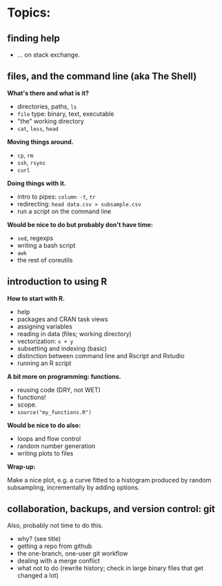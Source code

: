 # Topics:

## finding help

- ... on stack exchange.

## files, and the command line (aka The Shell)

**What's there and what is it?**

- directories, paths, `ls`
- `file` type: binary, text, executable
- "the" working directory
- `cat`, `less`, `head`

**Moving things around.**

- `cp`, `rm`
- `ssh`, `rsync`
- `curl`

**Doing things with it.**

- intro to pipes: `column -t`, `tr`
- redirecting: `head data.csv > subsample.csv`
- run a script on the command line

**Would be nice to do but probably don't have time:**

- `sed`, regexps
- writing a bash script
- `awk`
- the rest of coreutils


## introduction to using R

**How to start with R.**

- help
- packages and CRAN task views
- assigning variables
- reading in data (files; working directory)
- vectorization: `x + y`
- subsetting and indexing (basic)
- distinction between command line and Rscript and Rstudio
- running an R script

**A bit more on programming: functions.**

- reusing code (DRY, not WET)
- functions!
- scope.
- `source("my_functions.R")`

**Would be nice to do also:**

- loops and flow control
- random number generation
- writing plots to files


**Wrap-up:**

Make a nice plot, e.g. a curve fitted to a histogram produced by random subsampling,
incrementally by adding options.

## collaboration, backups, and version control: git

Also, probably not time to do this.

- why? (see title)
- getting a repo from github
- the one-branch, one-user git workflow
- dealing with a merge conflict
- what not to do (rewrite history; check in large binary files that get changed a lot)
